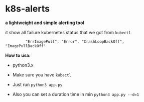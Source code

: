 # k8s-alerts
**a lightweight and simple alerting tool**

it show all failure kubernetes status that we got from `kubectl`

``          "ErrImagePull",
            "Error",
            "CrashLoopBackOff",
            "ImagePullBackOff"
``

**How to usa:**
- python3.x

- Make sure you have `kubectl`

- Just run `python3 app.py`

- Also you can set a duration time in min `python3 app.py --d=1`

